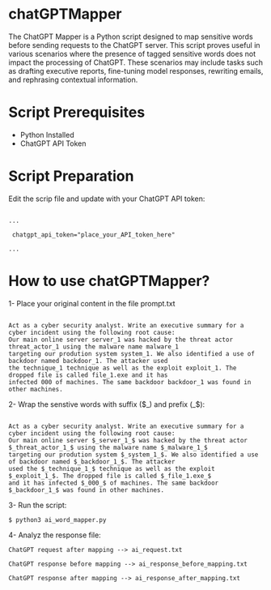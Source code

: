# chatGPTMapper

The ChatGPT Mapper is a Python script designed to map sensitive words before sending requests to the ChatGPT server. This script proves useful in various scenarios where the presence of tagged sensitive words does not impact the processing of ChatGPT. These scenarios may include tasks such as drafting executive reports, fine-tuning model responses, rewriting emails, and rephrasing contextual information.

# Script Prerequisites

- Python Installed
- ChatGPT API Token

# Script Preparation
Edit the scrip file and update with your ChatGPT API token:

```

...

 chatgpt_api_token="place_your_API_token_here"
 
... 

```


# How to use chatGPTMapper?

1- Place your original content in the file prompt.txt

```

Act as a cyber security analyst. Write an executive summary for a cyber incident using the following root cause:
Our main online server server_1 was hacked by the threat actor threat_actor_1 using the malware name malware_1 
targeting our prodution system system_1. We also identified a use of backdoor named backdoor_1. The attacker used 
the technique_1 technique as well as the exploit exploit_1. The dropped file is called file_1.exe and it has 
infected 000 of machines. The same backdoor backdoor_1 was found in other machines.

```

2- Wrap the senstive words with suffix ($_) and prefix (_$): 

```

Act as a cyber security analyst. Write an executive summary for a cyber incident using the following root cause:
Our main online server $_server_1_$ was hacked by the threat actor $_threat_actor_1_$ using the malware name $_malware_1_$ 
targeting our prodution system $_system_1_$. We also identified a use of backdoor named $_backdoor_1_$. The attacker 
used the $_technique_1_$ technique as well as the exploit $_exploit_1_$. The dropped file is called $_file_1.exe_$ 
and it has infected $_000_$ of machines. The same backdoor $_backdoor_1_$ was found in other machines.

```

3- Run the script: 

```
$ python3 ai_word_mapper.py

```

4- Analyz the response file: 

```
ChatGPT request after mapping --> ai_request.txt

ChatGPT response before mapping --> ai_response_before_mapping.txt

ChatGPT response after mapping --> ai_response_after_mapping.txt

```
